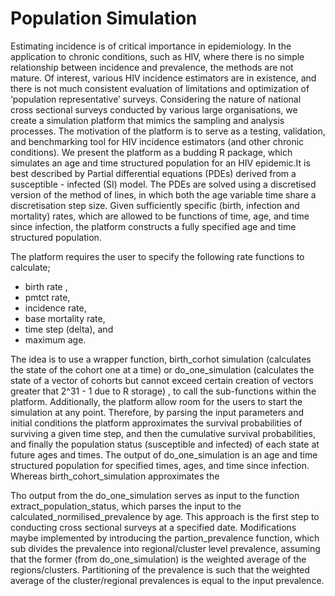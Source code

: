 # Population Simulation

Estimating incidence is of critical importance in epidemiology. In the application to chronic conditions, such as HIV, where there is no simple relationship between incidence and prevalence, the methods are not mature. Of interest, various HIV incidence estimators are in existence, and there is not much consistent evaluation of limitations and optimization of ‘population representative’ surveys. Considering the nature of national cross sectional surveys conducted by various large organisations, we create a simulation platform that mimics the sampling and analysis processes. The motivation of the platform is to serve as a testing, validation, and benchmarking tool for HIV incidence estimators (and other chronic conditions). We present the platform as a budding R package, which simulates an age and time structured population for an HIV epidemic.It is best described by Partial differential equations (PDEs) derived from a susceptible - infected (SI) model. The PDEs are solved using a discretised version of the method of lines, in which both the age variable time share a discretisation step size. Given sufficiently specific (birth, infection and mortality) rates, which are allowed to be functions of time, age, and time since infection, the platform constructs a fully specified age and time structured population.

The platform requires the user to specify the following rate functions to calculate; 

 * birth rate , 
 * pmtct rate,
 * incidence rate, 
 * base mortality rate, 
 * time step (delta), and 
 * maximum age. 
 

The idea is to use a wrapper function, birth_corhot simulation (calculates the state of the cohort one at a time) or do_one_simulation (calculates the state of a vector of cohorts but cannot exceed certain creation of vectors greater that 2^31 - 1 due to R storage) , to call the sub-functions within the platform. Additionally, the platform allow room for the users to start the simulation at any point. Therefore, by parsing the input parameters and initial conditions the platform approximates the survival probabilities of surviving a given time step, and then the cumulative survival probabilities, and finally the population status (susceptible and infected) of each state at future ages and times. The output of do_one_simulation is an age and time structured population for specified times, ages, and time since infection. Whereas birth_cohort_simulation approximates the 

Tho output from the do_one_simulation serves as input to the function extract_population_status, which parses the input to the calculated_normilised_prevalence by age. This approach is the first step to conducting cross sectional surveys at a specified date. Modifications maybe implemented by introducing the partion_prevalence function, which sub divides the prevalence into regional/cluster level prevalence, assuming that the former (from do_one_simulation) is the weighted average of the regions/clusters. Partitioning of the prevalence is such that the weighted average of the cluster/regional prevalences is equal to the input prevalence. 
